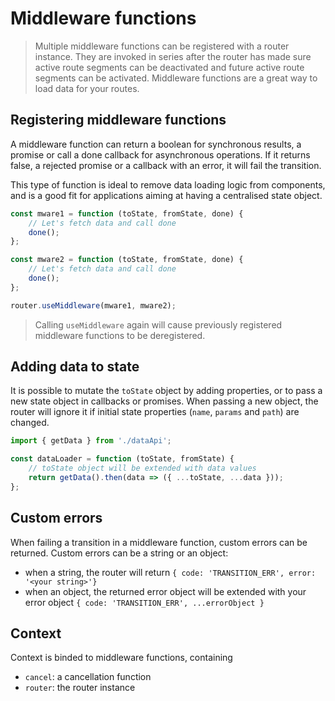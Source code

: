 # Middleware functions

> Multiple middleware functions can be registered with a router instance. They are invoked in series after the router has made sure active
route segments can be deactivated and future active route segments can be activated. Middleware functions are a great way to load data for your routes.

## Registering middleware functions

A middleware function can return a boolean for synchronous results, a promise or call
a done callback for asynchronous operations. If it returns false, a rejected promise or a callback with an error, it will fail the transition.

This type of function is ideal to remove data loading logic from components, and is a good fit
for applications aiming at having a centralised state object.

```javascript
const mware1 = function (toState, fromState, done) {
    // Let's fetch data and call done
    done();
};

const mware2 = function (toState, fromState, done) {
    // Let's fetch data and call done
    done();
};

router.useMiddleware(mware1, mware2);
```

> Calling `useMiddleware` again will cause previously registered middleware functions to be deregistered.

## Adding data to state

It is possible to mutate the `toState` object by adding properties, or to pass a new state object in callbacks or promises.
When passing a new object, the router will ignore it if initial state properties (`name`, `params` and `path`) are changed.

```javascript
import { getData } from './dataApi';

const dataLoader = function (toState, fromState) {
    // toState object will be extended with data values
    return getData().then(data => ({ ...toState, ...data }));
};
```

## Custom errors

When failing a transition in a middleware function, custom errors can be returned. Custom errors can be a string or an object:
- when a string, the router will return ```{ code: 'TRANSITION_ERR', error: '<your string>'}```
- when an object, the returned error object will be extended with your error object ```{ code: 'TRANSITION_ERR', ...errorObject }```

## Context

Context is binded to middleware functions, containing
- `cancel`: a cancellation function
- `router`: the router instance
